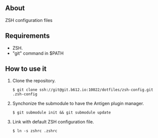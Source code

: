 ## About

ZSH configuration files


## Requirements

* ZSH.
* "git" command in $PATH

## How to use it

1. Clone the repository.

     ```
     $ git clone ssh://git@git.b612.io:10022/dotfiles/zsh-config.git .zsh-config
     ```

2. Synchonize the submodule to have the Antigen plugin manager.

    ```
    $ git submodule init && git submodule update
    ```

3. Link with default ZSH configuration file.
    ```
    $ ln -s zshrc .zshrc 
    ```
